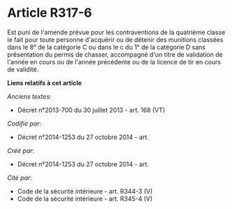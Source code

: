 # Article R317-6

Est puni de l'amende prévue pour les contraventions de la quatrième classe le fait pour toute personne d'acquérir ou de
détenir des munitions classées dans le 8° de la catégorie C ou dans le c du 1° de la catégorie D sans présentation du permis
de chasser, accompagné d'un titre de validation de l'année en cours ou de l'année précédente ou de la licence de tir en cours
de validité.

**Liens relatifs à cet article**

_Anciens textes_:

  - Décret n°2013-700 du 30 juillet 2013 - art. 168 (VT)

_Codifié par_:

  - Décret n°2014-1253 du 27 octobre 2014 - art.

_Créé par_:

  - Décret n°2014-1253 du 27 octobre 2014 - art.

_Cité par_:

  - Code de la sécurité intérieure - art. R344-3 (V)
  - Code de la sécurité intérieure - art. R345-4 (V)
